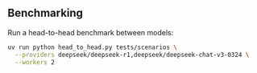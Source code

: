 ## Benchmarking

Run a head-to-head benchmark between models:
```bash
uv run python head_to_head.py tests/scenarios \
  --providers deepseek/deepseek-r1,deepseek/deepseek-chat-v3-0324 \
  --workers 2